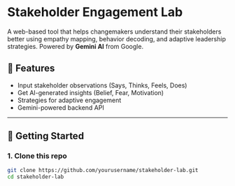 # Stakeholder Engagement Lab

A web-based tool that helps changemakers understand their stakeholders better using empathy mapping, behavior decoding, and adaptive leadership strategies. Powered by **Gemini AI** from Google.

## 🌟 Features
- Input stakeholder observations (Says, Thinks, Feels, Does)
- Get AI-generated insights (Belief, Fear, Motivation)
- Strategies for adaptive engagement
- Gemini-powered backend API

---

## 🚀 Getting Started

### 1. Clone this repo
```bash
git clone https://github.com/yourusername/stakeholder-lab.git
cd stakeholder-lab
